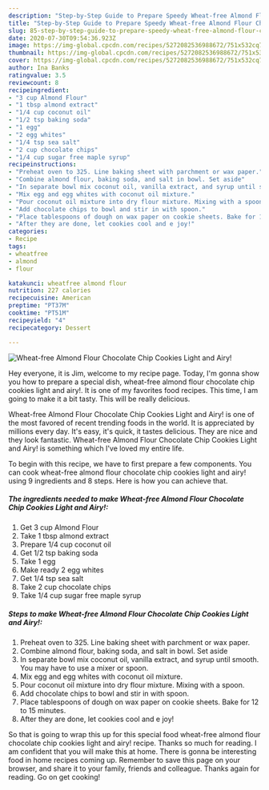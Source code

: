 ```yaml
---
description: "Step-by-Step Guide to Prepare Speedy Wheat-free Almond Flour Chocolate Chip Cookies Light and Airy!"
title: "Step-by-Step Guide to Prepare Speedy Wheat-free Almond Flour Chocolate Chip Cookies Light and Airy!"
slug: 85-step-by-step-guide-to-prepare-speedy-wheat-free-almond-flour-chocolate-chip-cookies-light-and-airy
date: 2020-07-30T09:54:36.923Z
image: https://img-global.cpcdn.com/recipes/5272082536988672/751x532cq70/wheat-free-almond-flour-chocolate-chip-cookies-light-and-airy-recipe-main-photo.jpg
thumbnail: https://img-global.cpcdn.com/recipes/5272082536988672/751x532cq70/wheat-free-almond-flour-chocolate-chip-cookies-light-and-airy-recipe-main-photo.jpg
cover: https://img-global.cpcdn.com/recipes/5272082536988672/751x532cq70/wheat-free-almond-flour-chocolate-chip-cookies-light-and-airy-recipe-main-photo.jpg
author: Ina Banks
ratingvalue: 3.5
reviewcount: 8
recipeingredient:
- "3 cup Almond Flour"
- "1 tbsp almond extract"
- "1/4 cup coconut oil"
- "1/2 tsp baking soda"
- "1 egg"
- "2 egg whites"
- "1/4 tsp sea salt"
- "2 cup chocolate chips"
- "1/4 cup sugar free maple syrup"
recipeinstructions:
- "Preheat oven to 325. Line baking sheet with parchment or wax paper."
- "Combine almond flour, baking soda, and salt in bowl. Set aside"
- "In separate bowl mix coconut oil, vanilla extract, and syrup until smooth. You may have to use a mixer or spoon."
- "Mix egg and egg whites with coconut oil mixture."
- "Pour coconut oil mixture into dry flour mixture. Mixing with a spoon."
- "Add chocolate chips to bowl and stir in with spoon."
- "Place tablespoons of dough on wax paper on cookie sheets. Bake for 12 to 15 minutes."
- "After they are done, let cookies cool and e joy!"
categories:
- Recipe
tags:
- wheatfree
- almond
- flour

katakunci: wheatfree almond flour 
nutrition: 227 calories
recipecuisine: American
preptime: "PT37M"
cooktime: "PT51M"
recipeyield: "4"
recipecategory: Dessert

---
```



![Wheat-free Almond Flour Chocolate Chip Cookies Light and Airy!](https://img-global.cpcdn.com/recipes/5272082536988672/751x532cq70/wheat-free-almond-flour-chocolate-chip-cookies-light-and-airy-recipe-main-photo.jpg)

Hey everyone, it is Jim, welcome to my recipe page. Today, I'm gonna show you how to prepare a special dish, wheat-free almond flour chocolate chip cookies light and airy!. It is one of my favorites food recipes. This time, I am going to make it a bit tasty. This will be really delicious.

Wheat-free Almond Flour Chocolate Chip Cookies Light and Airy! is one of the most favored of recent trending foods in the world. It is appreciated by millions every day. It's easy, it's quick, it tastes delicious. They are nice and they look fantastic. Wheat-free Almond Flour Chocolate Chip Cookies Light and Airy! is something which I've loved my entire life.




To begin with this recipe, we have to first prepare a few components. You can cook wheat-free almond flour chocolate chip cookies light and airy! using 9 ingredients and 8 steps. Here is how you can achieve that.

##### The ingredients needed to make Wheat-free Almond Flour Chocolate Chip Cookies Light and Airy!:

1. Get 3 cup Almond Flour
1. Take 1 tbsp almond extract
1. Prepare 1/4 cup coconut oil
1. Get 1/2 tsp baking soda
1. Take 1 egg
1. Make ready 2 egg whites
1. Get 1/4 tsp sea salt
1. Take 2 cup chocolate chips
1. Take 1/4 cup sugar free maple syrup




##### Steps to make Wheat-free Almond Flour Chocolate Chip Cookies Light and Airy!:

1. Preheat oven to 325. Line baking sheet with parchment or wax paper.
1. Combine almond flour, baking soda, and salt in bowl. Set aside
1. In separate bowl mix coconut oil, vanilla extract, and syrup until smooth. You may have to use a mixer or spoon.
1. Mix egg and egg whites with coconut oil mixture.
1. Pour coconut oil mixture into dry flour mixture. Mixing with a spoon.
1. Add chocolate chips to bowl and stir in with spoon.
1. Place tablespoons of dough on wax paper on cookie sheets. Bake for 12 to 15 minutes.
1. After they are done, let cookies cool and e joy!




So that is going to wrap this up for this special food wheat-free almond flour chocolate chip cookies light and airy! recipe. Thanks so much for reading. I am confident that you will make this at home. There is gonna be interesting food in home recipes coming up. Remember to save this page on your browser, and share it to your family, friends and colleague. Thanks again for reading. Go on get cooking!
